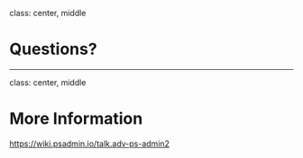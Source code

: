 class: center, middle

# Questions?

---

class: center, middle

# More Information

https://wiki.psadmin.io/talk.adv-ps-admin2